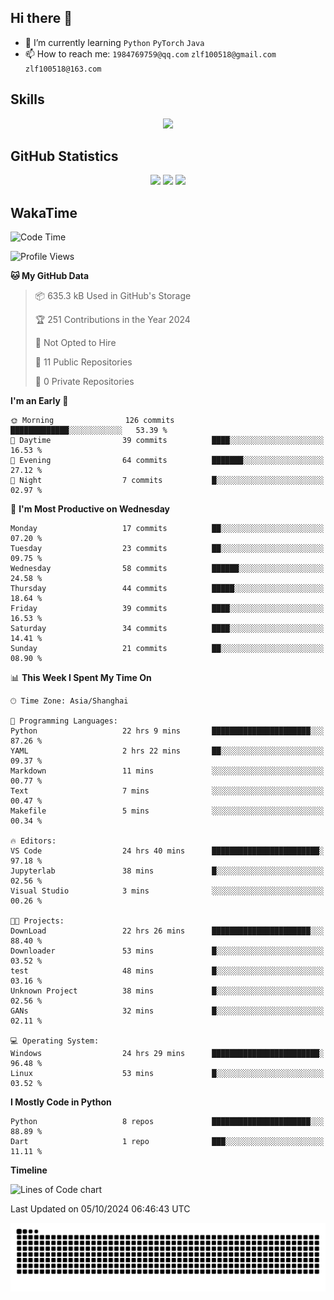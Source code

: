 ## Hi there 👋

- 🌱 I’m currently learning `Python` `PyTorch` `Java`
- 📫 How to reach me: `1984769759@qq.com` `zlf100518@gmail.com` `zlf100518@163.com`

## Skills
<div align="center"> <img src="https://skillicons.dev/icons?i=python,linux,git,github,html,css,js" /> </div>

## GitHub Statistics

<div align="center">
  <img src="https://github-readme-stats.vercel.app/api?username=mrcchenfeng&show_icons=true&theme=tokyonight" />
  <img src="https://github-readme-stats.vercel.app/api/top-langs/?username=mrcchenfeng&show_icons=true&theme=tokyonight" />
  <img src="https://github-readme-activity-graph.vercel.app/graph?username=mrcchenfeng&theme=xcode" />
</div>

## WakaTime

<!--START_SECTION:waka-->
![Code Time](http://img.shields.io/badge/Code%20Time-141%20hrs%2032%20mins-blue)

![Profile Views](http://img.shields.io/badge/Profile%20Views-0-blue)

**🐱 My GitHub Data** 

> 📦 635.3 kB Used in GitHub's Storage 
 > 
> 🏆 251 Contributions in the Year 2024
 > 
> 🚫 Not Opted to Hire
 > 
> 📜 11 Public Repositories 
 > 
> 🔑 0 Private Repositories 
 > 
**I'm an Early 🐤** 

```text
🌞 Morning                126 commits         █████████████░░░░░░░░░░░░   53.39 % 
🌆 Daytime                39 commits          ████░░░░░░░░░░░░░░░░░░░░░   16.53 % 
🌃 Evening                64 commits          ███████░░░░░░░░░░░░░░░░░░   27.12 % 
🌙 Night                  7 commits           █░░░░░░░░░░░░░░░░░░░░░░░░   02.97 % 
```
📅 **I'm Most Productive on Wednesday** 

```text
Monday                   17 commits          ██░░░░░░░░░░░░░░░░░░░░░░░   07.20 % 
Tuesday                  23 commits          ██░░░░░░░░░░░░░░░░░░░░░░░   09.75 % 
Wednesday                58 commits          ██████░░░░░░░░░░░░░░░░░░░   24.58 % 
Thursday                 44 commits          █████░░░░░░░░░░░░░░░░░░░░   18.64 % 
Friday                   39 commits          ████░░░░░░░░░░░░░░░░░░░░░   16.53 % 
Saturday                 34 commits          ████░░░░░░░░░░░░░░░░░░░░░   14.41 % 
Sunday                   21 commits          ██░░░░░░░░░░░░░░░░░░░░░░░   08.90 % 
```


📊 **This Week I Spent My Time On** 

```text
🕑︎ Time Zone: Asia/Shanghai

💬 Programming Languages: 
Python                   22 hrs 9 mins       ██████████████████████░░░   87.26 % 
YAML                     2 hrs 22 mins       ██░░░░░░░░░░░░░░░░░░░░░░░   09.37 % 
Markdown                 11 mins             ░░░░░░░░░░░░░░░░░░░░░░░░░   00.77 % 
Text                     7 mins              ░░░░░░░░░░░░░░░░░░░░░░░░░   00.47 % 
Makefile                 5 mins              ░░░░░░░░░░░░░░░░░░░░░░░░░   00.34 % 

🔥 Editors: 
VS Code                  24 hrs 40 mins      ████████████████████████░   97.18 % 
Jupyterlab               38 mins             █░░░░░░░░░░░░░░░░░░░░░░░░   02.56 % 
Visual Studio            3 mins              ░░░░░░░░░░░░░░░░░░░░░░░░░   00.26 % 

🐱‍💻 Projects: 
DownLoad                 22 hrs 26 mins      ██████████████████████░░░   88.40 % 
Downloader               53 mins             █░░░░░░░░░░░░░░░░░░░░░░░░   03.52 % 
test                     48 mins             █░░░░░░░░░░░░░░░░░░░░░░░░   03.16 % 
Unknown Project          38 mins             █░░░░░░░░░░░░░░░░░░░░░░░░   02.56 % 
GANs                     32 mins             █░░░░░░░░░░░░░░░░░░░░░░░░   02.11 % 

💻 Operating System: 
Windows                  24 hrs 29 mins      ████████████████████████░   96.48 % 
Linux                    53 mins             █░░░░░░░░░░░░░░░░░░░░░░░░   03.52 % 
```

**I Mostly Code in Python** 

```text
Python                   8 repos             ██████████████████████░░░   88.89 % 
Dart                     1 repo              ███░░░░░░░░░░░░░░░░░░░░░░   11.11 % 
```



**Timeline**

![Lines of Code chart](https://raw.githubusercontent.com/mrcchenfeng/mrcchenfeng/main/assets/bar_graph.png)


 Last Updated on 05/10/2024 06:46:43 UTC
<!--END_SECTION:waka-->

<div align="center"><img src="./assets/github-snake-dark.svg" /></div>
